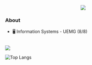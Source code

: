 <h2 align="center"> <img src="https://readme-typing-svg.demolab.com/?lines=Hey+there!&center=true&color=527C9D&font=VT323&size=25"></h2>

<h3>About</h3>
<ul>
  <li> 🖥 Information Systems - UEMG (8/8)</li>
</ul>
<br>
<picture>
<source 
  srcset="https://github-readme-stats.vercel.app/api?username=git-mare&show_icons=true&theme=city_lights&hide=contribs&count_private=true&custom_title=My+GitHub+Stats&card_width=450"
  media="(prefers-color-scheme: dark)"
/>
<source
  srcset="https://github-readme-stats.vercel.app/api?username=git-mare&show_icons=true"
  media="(prefers-color-scheme: light), (prefers-color-scheme: no-preference)"
/>
<img src="https://github-readme-stats.vercel.app/api?username=git-mare&show_icons=true" />
</picture>
  
![Top Langs](https://github-readme-stats.vercel.app/api/top-langs/?username=git-mare&hide=html,css,ejs&layout=compact&theme=city_lights&custom_title=Languages&card_width=450)

